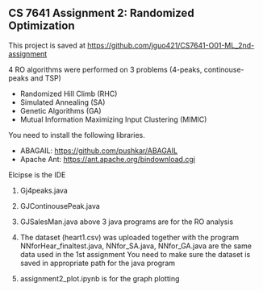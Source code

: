 ## CS 7641 Assignment 2: Randomized Optimization

This project is saved at https://github.com/jguo421/CS7641-O01-ML_2nd-assignment

4 RO algorithms were performed on 3 problems (4-peaks, continouse-peaks and TSP)
- Randomized Hill Climb (RHC)
- Simulated Annealing (SA)
- Genetic Algorithms (GA)
- Mutual Information Maximizing Input Clustering (MIMIC)

You need to install the following libraries.
- ABAGAIL: https://github.com/pushkar/ABAGAIL
- Apache Ant: https://ant.apache.org/bindownload.cgi

Elcipse is the IDE

1. Gj4peaks.java
2. GJContinousePeak.java
3. GJSalesMan.java
   above 3 java programs are for the RO analysis
   
4. The dataset (heart1.csv) was uploaded together with the program
   NNforHear_finaltest.java,   NNfor_SA.java, NNfor_GA.java are the same data used in the 1st assignment
   You need to make sure the dataset is saved in appropriate path for the java program 
      
6. assignment2_plot.ipynb is for the graph plotting 



